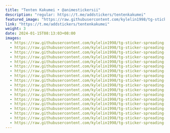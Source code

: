 ```yaml
---
title: "Tenten Kakumei ‣ @animestickersii"
description: "regular: https://t.me/addstickers/tentenkakumei"
featured_image: "https://raw.githubusercontent.com/kylelin1998/tg-sticker-spreading-worldwide-images/main/img/1b9e8293-5cb2-4c5f-8af7-d184bfec0c07.jpg"
link: "https://t.me/addstickers/tentenkakumei"
weight: 3
date: 2024-01-15T08:13:03+08:00
images:
  - https://raw.githubusercontent.com/kylelin1998/tg-sticker-spreading-worldwide-images/main/img/1b9e8293-5cb2-4c5f-8af7-d184bfec0c07.jpg
  - https://raw.githubusercontent.com/kylelin1998/tg-sticker-spreading-worldwide-images/main/img/e535ef26-e008-45c4-8639-5539faa740d5.jpg
  - https://raw.githubusercontent.com/kylelin1998/tg-sticker-spreading-worldwide-images/main/img/e486bda4-3dc9-46db-ba67-b4284871c792.jpg
  - https://raw.githubusercontent.com/kylelin1998/tg-sticker-spreading-worldwide-images/main/img/50da2d51-49c1-48e2-80aa-9e3ab0e3c468.jpg
  - https://raw.githubusercontent.com/kylelin1998/tg-sticker-spreading-worldwide-images/main/img/312386dc-2cc2-457f-9d4d-ea1e8a946b07.jpg
  - https://raw.githubusercontent.com/kylelin1998/tg-sticker-spreading-worldwide-images/main/img/7808271b-65fe-45a0-8f0f-8a3b650e29f8.jpg
  - https://raw.githubusercontent.com/kylelin1998/tg-sticker-spreading-worldwide-images/main/img/11616261-e6b3-44b6-9e38-0790ffef89cd.jpg
  - https://raw.githubusercontent.com/kylelin1998/tg-sticker-spreading-worldwide-images/main/img/259f4201-8388-4d09-8738-b65a13b6ed00.jpg
  - https://raw.githubusercontent.com/kylelin1998/tg-sticker-spreading-worldwide-images/main/img/06f37ebe-b813-4f31-b7bf-2df3d0bfabbc.jpg
  - https://raw.githubusercontent.com/kylelin1998/tg-sticker-spreading-worldwide-images/main/img/ece961f4-9985-4555-a663-e1852e3db8a9.jpg
  - https://raw.githubusercontent.com/kylelin1998/tg-sticker-spreading-worldwide-images/main/img/a6599746-0b85-4997-950e-801116068830.jpg
  - https://raw.githubusercontent.com/kylelin1998/tg-sticker-spreading-worldwide-images/main/img/5f903f3a-432f-4bff-8ff2-0a19cbefa3a9.jpg
  - https://raw.githubusercontent.com/kylelin1998/tg-sticker-spreading-worldwide-images/main/img/978f96f8-1598-4cdd-8abb-75c00e39749b.jpg
  - https://raw.githubusercontent.com/kylelin1998/tg-sticker-spreading-worldwide-images/main/img/c0f7d41a-b99b-45ba-a53b-3bb381e72c1a.jpg
  - https://raw.githubusercontent.com/kylelin1998/tg-sticker-spreading-worldwide-images/main/img/c89a4d0c-9765-4a53-81b4-cabadb63dee6.jpg
  - https://raw.githubusercontent.com/kylelin1998/tg-sticker-spreading-worldwide-images/main/img/4ec4d204-6fc7-42cd-be01-45c7fed2eb9e.jpg
  - https://raw.githubusercontent.com/kylelin1998/tg-sticker-spreading-worldwide-images/main/img/d5bcb5db-c423-49ac-be11-9291fc950abf.jpg
  - https://raw.githubusercontent.com/kylelin1998/tg-sticker-spreading-worldwide-images/main/img/4ab0cc7d-866f-4708-b150-4666e9c5d902.jpg
---
```

